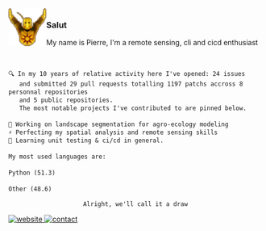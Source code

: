 <img align="left" height=75 src="praisesun.png"> 

### Salut

My name is Pierre, I'm a remote sensing, cli and cicd enthusiast

<br>

<div align="left">
    
    🔍 In my 10 years of relative activity here I've opened: 24 issues
       and submitted 29 pull requests totalling 1197 patchs accross 8 personnal repositories
       and 5 public repositories.
       The most notable projects I've contributed to are pinned below.

    🌱 Working on landscape segmentation for agro-ecology modeling
    ⚡ Perfecting my spatial analysis and remote sensing skills
    🚀 Learning unit testing & ci/cd in general.

    My most used languages are:
    
    Python (51.3)
    
    Other (48.6)
    

</div>
<div align="center">

    Alright, we'll call it a draw
</div>

<a href="https://pierre-manchon.pm">
    <img alt="website" src="https://img.shields.io/website?down_color=red&down_message=pierre-manchon.pm&label=://&labelColor=161b22&up_color=00ffff&up_message=pierre-manchon.pm&url=https%3A%2F%2Fpierre-manchon.pm&style=flat-square">
</a>
<a href="https://pierre-manchon.pm/find-me#contact">
    <img alt="contact" src="https://img.shields.io/static/v1?label=%2Ffind-me%23contact&labelColor=161b22&message= &color=161b22&style=flat-square">
</a>
